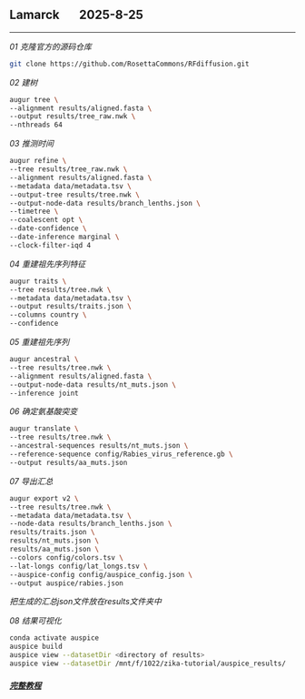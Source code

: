 ## Lamarck &nbsp; &nbsp; &nbsp; 2025-8-25
---


*01  克隆官方的源码仓库*
```bash
git clone https://github.com/RosettaCommons/RFdiffusion.git
```

*02  建树*
```bash
augur tree \
--alignment results/aligned.fasta \
--output results/tree_raw.nwk \
--nthreads 64
```

*03  推测时间*
```bash
augur refine \
--tree results/tree_raw.nwk \
--alignment results/aligned.fasta \
--metadata data/metadata.tsv \
--output-tree results/tree.nwk \
--output-node-data results/branch_lenths.json \
--timetree \
--coalescent opt \
--date-confidence \
--date-inference marginal \
--clock-filter-iqd 4
```

*04  重建祖先序列特征*
```bash
augur traits \
--tree results/tree.nwk \
--metadata data/metadata.tsv \
--output results/traits.json \
--columns country \
--confidence
```

*05  重建祖先序列*
```bash
augur ancestral \
--tree results/tree.nwk \
--alignment results/aligned.fasta \
--output-node-data results/nt_muts.json \
--inference joint
```

*06  确定氨基酸突变*
```bash
augur translate \
--tree results/tree.nwk \
--ancestral-sequences results/nt_muts.json \
--reference-sequence config/Rabies_virus_reference.gb \
--output results/aa_muts.json
```

*07  导出汇总*
```bash
augur export v2 \
--tree results/tree.nwk \
--metadata data/metadata.tsv \
--node-data results/branch_lenths.json \
results/traits.json \
results/nt_muts.json \
results/aa_muts.json \
--colors config/colors.tsv \
--lat-longs config/lat_longs.tsv \
--auspice-config config/auspice_config.json \
--output auspice/rabies.json
```

*把生成的汇总json文件放在results文件夹中*

*08  结果可视化*
```bash
conda activate auspice
auspice build
auspice view --datasetDir <directory of results>
auspice view --datasetDir /mnt/f/1022/zika-tutorial/auspice_results/
```


##### [完整教程](https://mp.weixin.qq.com/s/ndq4WgUitU_lBcmmoD9eYQ)


